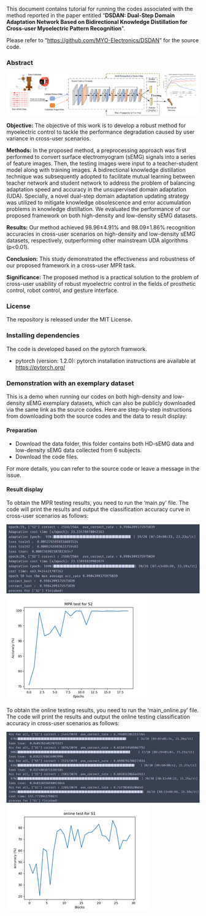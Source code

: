 ﻿This document contains tutorial for running the codes associated with the method reported in the paper entitled “**DSDAN: Dual-Step Domain Adaptation Network Based on Bidirectional Knowledge Distillation for Cross-user Myoelectric Pattern Recognition**". 

Please refer to “<https://github.com/MYO-Electronics/DSDAN>” for the source code.
### **Abstract**
<div align='left'>
<img src='./results/FINAL VERSION graphical_abstract.tif'/>
</div>  

**Objective:** The objective of this work is to develop a robust method for myoelectric control to tackle the performance degradation caused by user variance in cross-user scenarios. 

**Methods:** In the proposed method, a preprocessing approach was first performed to convert surface electromyogram (sEMG) signals into a series of feature images. Then, the testing images were input to a teacher-student model along with training images. A bidirectional knowledge distillation technique was subsequently adopted to facilitate mutual learning between teacher network and student network to address the problem of balancing adaptation speed and accuracy in the unsupervised domain adaptation (UDA). Specially, a novel dual-step domain adaptation updating strategy was utilized to mitigate knowledge obsolescence and error accumulation problems in knowledge distillation. We evaluated the performance of our proposed framework on both high-density and low-density sEMG datasets.

**Results:** Our method achieved 98.96±4.91% and 98.09±1.86% recognition accuracies in cross-user scenarios on high-density and low-density sEMG datasets, respectively, outperforming other mainstream UDA algorithms (p<0.01). 

**Conclusion:** This study demonstrated the effectiveness and robustness of our proposed framework in a cross-user MPR task.

**Significance:** The proposed method is a practical solution to the problem of cross-user usability of robust myoelectric control in the fields of prosthetic control, robot control, and gesture interface.
### **License**
The repository is released under the MIT License.
### **Installing dependencies**
The code is developed based on the pytorch framwork.

- pytorch (version: 1.2.0): pytorch installation instructions are available at <https://pytorch.org/>

### **Demonstration with an exemplary dataset**
This is a demo when running our codes on both high-density and low-density sEMG exemplary datasets, which can also be publicly downloaded via the same link as the source codes. Here are step-by-step instructions from downloading both the source codes and the data to result display: 
#### **Preparation**
- Download the data folder, this folder contains both HD-sEMG data and low-density sEMG data collected from 6 subjects.
- Download the code files. 

For more details, you can refer to the source code or leave a message in the issue.
#### **Result display** 
To obtain the MPR testing results, you need to run the ‘main.py’ file. The code will print the results and output the classification accuracy curve in cross-user scenarios as follows:
<div align='left'>
<img src='./results/print1.png'/>
<img src='./results/result1.png'/>
</div>

To obtain the online testing results, you need to run the ‘main\_online.py’ file. The code will print the results and output the online testing classification accuracy in cross-user scenarios as follows:
<div align='left'>
<img src='./results/print2.png'/>
<img src='./results/result2.png'/>
</div>

